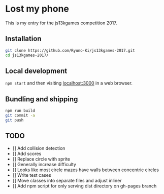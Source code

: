 # Lost my phone

This is my entry for the js13kgames competition 2017.

## Installation

```sh
git clone https://github.com/Ryuno-Ki/js13kgames-2017.git
cd js13kgames-2017/
```

## Local development

`npm start` and then visiting [localhost:3000](http://localhost:3000) in a
web browser.

## Bundling and shipping

```sh
npm run build
git commit -a
git push
```

## TODO

* [] Add collision detection
* [] Add scores
* [] Replace circle with sprite
* [] Generally increase difficulty
* [] Looks like most circle mazes have walls between concentric circles
* [] Write test cases
* [] Move classes into separate files and adjust inliner
* [] Add npm script for only serving dist directory on gh-pages branch
